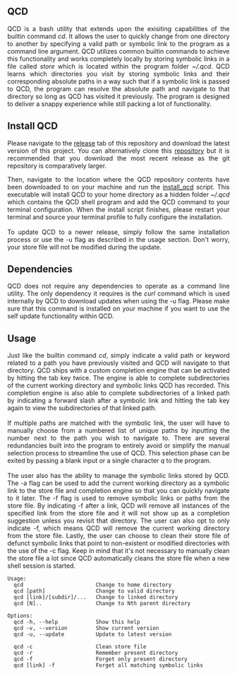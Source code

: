 ## QCD

<p align="justify">
QCD is a bash utility that extends upon the exisiting capabilities of the builtin command <i>cd</i>. It allows the user to quickly change from one directory to another by specifying a valid path or symbolic link to the program as a command line argument. QCD utilizes common builtin commands to achieve this functionality and works completely locally by storing symbolic links in a file called <i>store</i> which is located within the program folder <i>~/.qcd</i>. QCD learns which directories you visit by storing symbolic links and their corresponding absolute paths in a way such that if a symbolic link is passed to QCD, the program can resolve the absolute path and navigate to that directory so long as QCD has visited it previously. The program is designed to deliver a snappy experience while still packing a lot of functionality.
</p>

## Install QCD

<p align="justify">
Please navigate to the <a href="https://github.com/nalinahuja22/qcd/releases">release</a> tab of this repository and download the latest version of this project. You can alternatively clone this <a href="https://github.com/nalinahuja22/qcd">repository</a> but it is recommended that you download the most recent release as the git repository is comparatively larger.
</p>

<p align="justify">
Then, navigate to the location where the QCD repository contents have been downloaded to on your machine and run the <a href="https://github.com/nalinahuja22/qcd/blob/master/install_qcd.sh">install_qcd</a> script. This executable will install QCD to your home directory as a hidden folder <i>~/.qcd</i> which contains the QCD shell program and add the QCD command to your terminal configuration. When the install script finishes, please restart your terminal and source your terminal profile to fully configure the installation.<br><br>To update QCD to a newer release, simply follow the same installation process or use the -u flag as described in the usage section. Don't worry, your store file will not be modified during the update.
</p>

## Dependencies

<p align="justify">
QCD does not require any dependencies to operate as a command line utility. The only dependency it requires is the <i>curl</i> command which is used internally by QCD to download updates when using the -u flag. Please make sure that this command is installed on your machine if you want to use the self update functionality within QCD.
</p>

## Usage

<p align="justify">
Just like the builtin command <i>cd</i>, simply indicate a valid path or keyword related to a path you have previously visited and QCD will navigate to that directory. QCD ships with a custom completion engine that can be activated by hitting the tab key twice. The engine is able to complete subdirectories of the current working directory and symbolic links QCD has recorded. This completion engine is also able to complete subdirectories of a linked path by indicating a forward slash after a symbolic link and hitting the tab key again to view the subdirectories of that linked path.<br><br>If multiple paths are matched with the symbolic link, the user will have to manually choose from a numbered list of unique paths by inputting the number next to the path you wish to navigate to. There are several redundancies built into the program to entirely avoid or simplify the manual selection process to streamline the use of QCD. This selection phase can be exited by passing a blank input or a single character <i>q</i> to the program.<br><br>The user also has the ability to manage the symbolic links stored by QCD. The -a flag can be used to add the current working directory as a symbolic link to the store file and completion engine so that you can quickly navigate to it later. The -f flag is used to remove symbolic links or paths from the store file. By indicating -f after a link, QCD will remove all instances of the specified link from the store file and it will not show up as a completion suggestion unless you revisit that directory. The user can also opt to only indicate -f, which means QCD will remove the current working directory from the store file. Lastly, the user can choose to clean their store file of defunct symbolic links that point to non-existent or modified directories with the use of the -c flag. Keep in mind that it's not necessary to manually clean the store file a lot since QCD automatically cleans the store file when a new shell session is started.
</p>

```
Usage:
  qcd                       Change to home directory
  qcd [path]                Change to valid directory
  qcd [link]/[subdir]/...   Change to linked directory
  qcd [N]..                 Change to Nth parent directory

Options:
  qcd -h, --help            Show this help
  qcd -v, --version         Show current version
  qcd -u, --update          Update to latest version

  qcd -c                    Clean store file
  qcd -r                    Remember present directory
  qcd -f                    Forget only present directory
  qcd [link] -f             Forget all matching symbolic links
```
